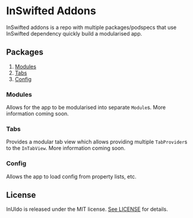 # InSwifted Addons

InSwifted addons is a repo with multiple packages/podspecs that use InSwifted dependency quickly build a modularised app.

## Packages
1. [Modules](#Modules)
2. [Tabs](#Tabs)
3. [Config](#Config)

### Modules

Allows for the app to be modularised into separate `Module`s. More information coming soon.

### Tabs

Provides a modular tab view which allows providing multiple `TabProvider`s to the `InTabView`. More information coming soon.

### Config

Allows the app to load config from property lists, etc.

## License

InUIdo is released under the MIT license. [See LICENSE](https://github.com/JustinGuedes/inswifted-addons/blob/main/LICENSE) for details.
